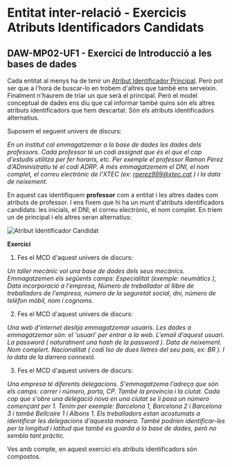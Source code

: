 # Entitat inter-relació - Exercicis Atributs Identificadors Candidats
## DAW-MP02-UF1 - Exercici de Introducció a les bases de dades
Cada entitat al menys ha de tenir un [Atribut Identificador Principal](/DAW/DAW-MP02/DAW-MP02-UF1/el-model-entitat-inter-relacio-conceptes/readme.md). Però pot ser que a l'hora de buscar-lo en trobem d'altres que també ens serveixin. Finalment n'haurem de triar un que serà el principal. Però el model conceptual de dades ens diu que cal informar també quins són els altres atributs identificadors que hem descartat. Són els atributs identificadors alternatius.

Suposem el seguent univers de discurs: 

*En un institut cal emmagatzemar a la base de dades les dades dels professors. Cada professor té un codi assignat que és el que el cap d'estudis utilitza per fer horaris, etc. Per exemple el professor Ramon Pérez d'ADministratiu té el codi ADRP. A més emmagatzemem el DNI, el nom complet, el correu electrònic de l'XTEC (ex: rperez999@xtec.cat ) i la data de neixement.* 

En aquest cas identifiquem **professor** com a entitat i les altres dades com atributs de professor. I ens fixem que hi ha un munt d'atributs identificadors candidats: les inicials, el DNI, el correu electrònic, el nom complet. En triem un de principal i els altres seran alternatius:

![Atribut Identificador Candidat](http://i.imgur.com/HDAqNll.png)

**Exercici**

1) Fes el MCD d'aquest univers de discurs:

*Un taller mecànic vol una base de dades dels seus mecànics. Emmagatzemen els següents camps: Especialitat (exemple: neumàtics ), Data incorporació a l'empresa, Número de treballador al llibre de treballadors de l'empresa, número de la seguretat social, dni, número de telèfon mòbil, nom i cognoms.*

2) Fes el MCD d'aquest univers de discurs:

*Una web d'internet desitja emmagatzemar usuaris. Les dades a emmagatzemar són: el 'usuari' per entrar a la web. L'email d'aquest usuari. La password ( naturalment una hash de la password ). Data de neixement. Nom complert. Nacionalitat ( codi Iso de dues lletres del seu pais, ex: BR ). I la data de la darrera connexió.*

3) Fes el MCD d'aquest univers de discurs:

*Una empresa té diferents delegacions. S'emmagatzema l'adreça que són els camps: carrer i número, porta, CP. També la provincia i la ciutat. Cada cop que s'obre una delegació nova en una ciutat se li posa un número començant per 1. Tenim per exemple: Barcelona 1, Barcelona 2 i Barcelona 3 i també Bellcaire 1 i Albons 1. Els treballadors estan acostumats a identificar les delegacions d'aquesta manera. També podrien identificar-les per la longitud i latitud que també es guarda a la base de dades, però no sembla tant pràctic.*

Ves amb compte, en aquest exercici els atributs identificadors són compostos.


